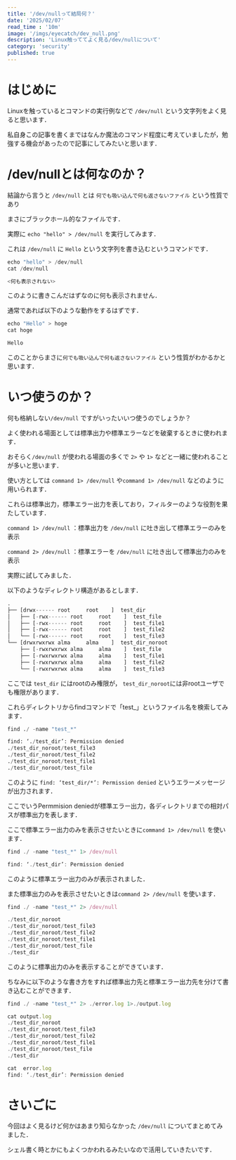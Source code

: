 ```yaml
---
title: '/dev/nullって結局何？'
date: '2025/02/07'
read_time : '10m'
image: '/imgs/eyecatch/dev_null.png'
description: 'Linux触っててよく見る/dev/nullについて'
category: 'security'
published: true
---
```



# はじめに

Linuxを触っているとコマンドの実行例などで `/dev/null` という文字列をよく見ると思います．

私自身この記事を書くまではなんか魔法のコマンド程度に考えていましたが，勉強する機会があったので記事にしてみたいと思います．

# /dev/nullとは何なのか？

結論から言うと `/dev/null` とは `何でも吸い込んで何も返さないファイル` という性質であり

まさにブラックホール的なファイルです．

実際に `echo "hello" > /dev/null` を実行してみます．

これは `/dev/null` に `Hello` という文字列を書き込むというコマンドです．

```python
echo "hello" > /dev/null
cat /dev/null

<何も表示されない>
```

このように書きこんだはずなのに何も表示されません．

通常であれば以下のような動作をするはずです．

```python
echo "Hello" > hoge
cat hoge

Hello
```

このことからまさに`何でも吸い込んで何も返さないファイル` という性質がわかるかと思います．

# いつ使うのか？

何も格納しない`/dev/null` ですがいったいいつ使うのでしょうか？

よく使われる場面としては標準出力や標準エラーなどを破棄するときに使われます．

おそらく`/dev/null` が使われる場面の多くで `2>` や `1>` などと一緒に使われることが多いと思います．

使い方としては `command 1> /dev/null` や`command 1> /dev/null` などのように用いられます．

これらは標準出力，標準エラー出力を表しており，フィルターのような役割を果たしています．

`command 1> /dev/null` ：標準出力を `/dev/null` に吐き出して標準エラーのみを表示

`command 2> /dev/null` ：標準エラーを `/dev/null` に吐き出して標準出力のみを表示

実際に試してみました．

以下のようなディレクトリ構造があるとします．

```python
.
├── [drwx------ root     root    ]  test_dir
│   ├── [-rwx------ root     root    ]  test_file
│   ├── [-rwx------ root     root    ]  test_file1
│   ├── [-rwx------ root     root    ]  test_file2
│   └── [-rwx------ root     root    ]  test_file3
└── [drwxrwxrwx alma     alma    ]  test_dir_noroot
    ├── [-rwxrwxrwx alma     alma    ]  test_file
    ├── [-rwxrwxrwx alma     alma    ]  test_file1
    ├── [-rwxrwxrwx alma     alma    ]  test_file2
    └── [-rwxrwxrwx alma     alma    ]  test_file3
```

ここでは `test_dir` にはrootのみ権限が， `test_dir_noroot`には非rootユーザでも権限があります．　

これらディレクトリからfindコマンドで「test_」というファイル名を検索してみます．

```python
find ./ -name "test_*"

find: ‘./test_dir’: Permission denied
./test_dir_noroot/test_file3
./test_dir_noroot/test_file2
./test_dir_noroot/test_file1
./test_dir_noroot/test_file
```

このように `find: ‘test_dir/*’: Permission denied` というエラーメッセージが出力されます．

ここでいうPermmision deniedが標準エラー出力，各ディレクトリまでの相対パスが標準出力を表します．

ここで標準エラー出力のみを表示させたいときに`command 1> /dev/null` を使います．

```jsx
find ./ -name "test_*" 1> /dev/null

find: ‘./test_dir’: Permission denied
```

このように標準エラー出力のみが表示されました．

また標準出力のみを表示させたいときは`command 2> /dev/null` を使います．

```jsx
find ./ -name "test_*" 2> /dev/null

./test_dir_noroot
./test_dir_noroot/test_file3
./test_dir_noroot/test_file2
./test_dir_noroot/test_file1
./test_dir_noroot/test_file
./test_dir
```

このように標準出力のみを表示することができています．

ちなみに以下のような書き方をすれば標準出力先と標準エラー出力先を分けて書き込むことができます．

```jsx
find ./ -name "test_*" 2> ./error.log 1>./output.log

cat output.log
./test_dir_noroot
./test_dir_noroot/test_file3
./test_dir_noroot/test_file2
./test_dir_noroot/test_file1
./test_dir_noroot/test_file
./test_dir

cat  error.log
find: ‘./test_dir’: Permission denied
```

# さいごに

今回はよく見るけど何かはあまり知らなかった `/dev/null` についてまとめてみました．

シェル書く時とかにもよくつかわれるみたいなので活用していきたいです．